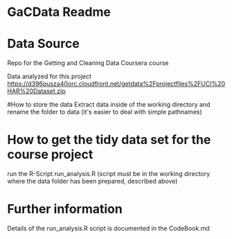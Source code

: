 GaCData Readme
=======

# Data Source
Repo for the Getting and Cleaning Data Coursera course

Data analyzed for this project
https://d396qusza40orc.cloudfront.net/getdata%2Fprojectfiles%2FUCI%20HAR%20Dataset.zip

#How to store the data
Extract data inside of the working directory and rename the folder to data (it's easier to deal with simple pathnames)

# How to get the tidy data set for the course project
run the R-Script run_analysis.R (script must be in the working directory where the data folder has been prepared, described above)

# Further information
Details of the run_analysis.R script is documented in the CodeBook.md
